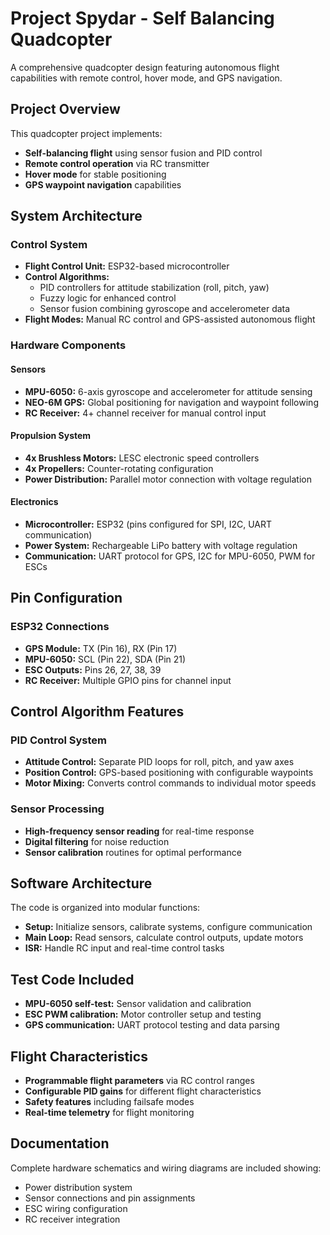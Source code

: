 # Project Spydar - Self Balancing Quadcopter

A comprehensive quadcopter design featuring autonomous flight capabilities with remote control, hover mode, and GPS navigation.

## Project Overview

This quadcopter project implements:
- **Self-balancing flight** using sensor fusion and PID control
- **Remote control operation** via RC transmitter
- **Hover mode** for stable positioning
- **GPS waypoint navigation** capabilities

## System Architecture

### Control System
- **Flight Control Unit:** ESP32-based microcontroller
- **Control Algorithms:** 
  - PID controllers for attitude stabilization (roll, pitch, yaw)
  - Fuzzy logic for enhanced control
  - Sensor fusion combining gyroscope and accelerometer data
- **Flight Modes:** Manual RC control and GPS-assisted autonomous flight

### Hardware Components

#### Sensors
- **MPU-6050:** 6-axis gyroscope and accelerometer for attitude sensing
- **NEO-6M GPS:** Global positioning for navigation and waypoint following
- **RC Receiver:** 4+ channel receiver for manual control input

#### Propulsion System
- **4x Brushless Motors:** LESC electronic speed controllers
- **4x Propellers:** Counter-rotating configuration
- **Power Distribution:** Parallel motor connection with voltage regulation

#### Electronics
- **Microcontroller:** ESP32 (pins configured for SPI, I2C, UART communication)
- **Power System:** Rechargeable LiPo battery with voltage regulation
- **Communication:** UART protocol for GPS, I2C for MPU-6050, PWM for ESCs

## Pin Configuration

### ESP32 Connections
- **GPS Module:** TX (Pin 16), RX (Pin 17)
- **MPU-6050:** SCL (Pin 22), SDA (Pin 21) 
- **ESC Outputs:** Pins 26, 27, 38, 39
- **RC Receiver:** Multiple GPIO pins for channel input

## Control Algorithm Features

### PID Control System
- **Attitude Control:** Separate PID loops for roll, pitch, and yaw axes
- **Position Control:** GPS-based positioning with configurable waypoints
- **Motor Mixing:** Converts control commands to individual motor speeds

### Sensor Processing
- **High-frequency sensor reading** for real-time response
- **Digital filtering** for noise reduction
- **Sensor calibration** routines for optimal performance

## Software Architecture

The code is organized into modular functions:
- **Setup:** Initialize sensors, calibrate systems, configure communication
- **Main Loop:** Read sensors, calculate control outputs, update motors
- **ISR:** Handle RC input and real-time control tasks

## Test Code Included
- **MPU-6050 self-test:** Sensor validation and calibration
- **ESC PWM calibration:** Motor controller setup and testing
- **GPS communication:** UART protocol testing and data parsing

## Flight Characteristics

- **Programmable flight parameters** via RC control ranges
- **Configurable PID gains** for different flight characteristics  
- **Safety features** including failsafe modes
- **Real-time telemetry** for flight monitoring

## Documentation

Complete hardware schematics and wiring diagrams are included showing:
- Power distribution system
- Sensor connections and pin assignments
- ESC wiring configuration
- RC receiver integration
